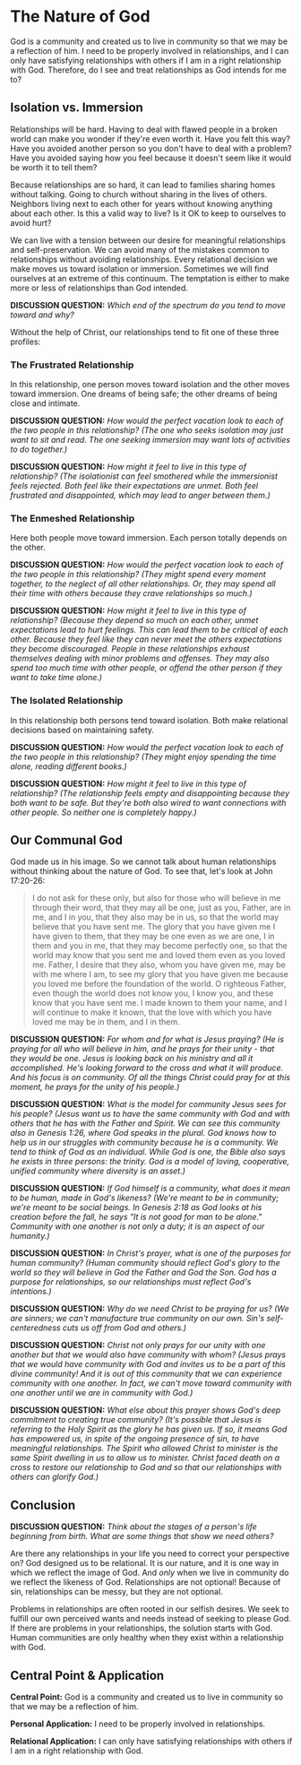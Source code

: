 # The Nature of God

God is a community and created us to live in community so that we may be a reflection of him. I need to be properly involved in relationships, and I can only have satisfying relationships with others if I am in a right relationship with God. Therefore, do I see and treat relationships as God intends for me to?

## Isolation vs. Immersion

Relationships will be hard. Having to deal with flawed people in a broken world can make you wonder if they're even worth it. Have you felt this way? Have you avoided another person so you don't have to deal with a problem? Have you avoided saying how you feel because it doesn't seem like it would be worth it to tell them?

Because relationships are so hard, it can lead to families sharing homes without talking. Going to church without sharing in the lives of others. Neighbors living next to each other for years without knowing anything about each other. Is this a valid way to live? Is it OK to keep to ourselves to avoid hurt?

We can live with a tension between our desire for meaningful relationships and self-preservation. We can avoid many of the mistakes common to relationships without avoiding relationships. Every relational decision we make moves us toward isolation or immersion. Sometimes we will find ourselves at an extreme of this continuum. The temptation is either to make more or less of relationships than God intended.

**DISCUSSION QUESTION:** *Which end of the spectrum do you tend to move toward and why?*

Without the help of Christ, our relationships tend to fit one of these three profiles:

### The Frustrated Relationship

In this relationship, one person moves toward isolation and the other moves toward immersion. One dreams of being safe; the other dreams of being close and intimate.

**DISCUSSION QUESTION:** *How would the perfect vacation look to each of the two people in this relationship? (The one who seeks isolation may just want to sit and read. The one seeking immersion may want lots of activities to do together.)*

**DISCUSSION QUESTION:** *How might it feel to live in this type of relationship? (The isolationist can feel smothered while the immersionist feels rejected. Both feel like their expectations are unmet. Both feel frustrated and disappointed, which may lead to anger between them.)*

### The Enmeshed Relationship

Here both people move toward immersion. Each person totally depends on the other.

**DISCUSSION QUESTION:** *How would the perfect vacation look to each of the two people in this relationship? (They might spend every moment together, to the neglect of all other relationships. Or, they may spend all their time with others because they crave relationships so much.)*

**DISCUSSION QUESTION:** *How might it feel to live in this type of relationship? (Because they depend so much on each other, unmet expectations lead to hurt feelings. This can lead them to be critical of each other. Because they feel like they can never meet the others expectations they become discouraged. People in these relationships exhaust themselves dealing with minor problems and offenses. They may also spend too much time with other people, or offend the other person if they want to take time alone.)*

### The Isolated Relationship

In this relationship both persons tend toward isolation. Both make relational decisions based on maintaining safety.

**DISCUSSION QUESTION:** *How would the perfect vacation look to each of the two people in this relationship? (They might enjoy spending the time alone, reading different books.)*

**DISCUSSION QUESTION:** *How might it feel to live in this type of relationship? (The relationship feels empty and disappointing because they both want to be safe. But they're both also wired to want connections with other people. So neither one is completely happy.)*

## Our Communal God

God made us in his image. So we cannot talk about human relationships without thinking about the nature of God. To see that, let's look at John 17:20-26:

> I do not ask for these only, but also for those who will believe in me through their word, that they may all be one, just as you, Father, are in me, and I in you, that they also may be in us, so that the world may believe that you have sent me. The glory that you have given me I have given to them, that they may be one even as we are one, I in them and you in me, that they may become perfectly one, so that the world may know that you sent me and loved them even as you loved me. Father, I desire that they also, whom you have given me, may be with me where I am, to see my glory that you have given me because you loved me before the foundation of the world. O righteous Father, even though the world does not know you, I know you, and these know that you have sent me. I made known to them your name, and I will continue to make it known, that the love with which you have loved me may be in them, and I in them.

**DISCUSSION QUESTION:** *For whom and for what is Jesus praying? (He is praying for all who will believe in him, and he prays for their unity - that they would be one. Jesus is looking back on his ministry and all it accomplished. He's looking forward to the cross and what it will produce. And his focus is on community. Of all the things Christ could pray for at this moment, he prays for the unity of his people.)*

**DISCUSSION QUESTION:** *What is the model for community Jesus sees for his people? (Jesus want us to have the same community with God and with others that he has with the Father and Spirit. We can see this community also in Genesis 1:26, where God speaks in the plural. God knows how to help us in our struggles with community because he is a community. We tend to think of God as an individual. While God is one, the Bible also says he exists in three persons: the trinity. God is a model of loving, cooperative, unified community where diversity is an asset.)*

**DISCUSSION QUESTION:** *If God himself is a community, what does it mean to be human, made in God's likeness? (We're meant to be in community; we're meant to be social beings. In Genesis 2:18 as God looks at his creation before the fall, he says "It is not good for man to be alone." Community with one another is not only a duty; it is an aspect of our humanity.)*

**DISCUSSION QUESTION:** *In Christ's prayer, what is one of the purposes for human community? (Human community should reflect God's glory to the world so they will believe in God the Father and God the Son. God has a purpose for relationships, so our relationships must reflect God's intentions.)*

**DISCUSSION QUESTION:** *Why do we need Christ to be praying for us? (We are sinners; we can't manufacture true community on our own. Sin's self-centeredness cuts us off from God and others.)*

**DISCUSSION QUESTION:** *Christ not only prays for our unity with one another but that we would also have community with whom? (Jesus prays that we would have community with God and invites us to be a part of this divine community! And it is out of this community that we can experience community with one another. In fact, we can't move toward community with one another until we are in community with God.)*

**DISCUSSION QUESTION:** *What else about this prayer shows God's deep commitment to creating true community? (It's possible that Jesus is referring to the Holy Spirit as the glory he has given us. If so, it means God has empowered us, in spite of the ongoing presence of sin, to have meaningful relationships. The Spirit who allowed Christ to minister is the same Spirit dwelling in us to allow us to minister. Christ faced death on a cross to restore our relationship to God and so that our relationships with others can glorify God.)*

## Conclusion

**DISCUSSION QUESTION:** *Think about the stages of a person's life beginning from birth. What are some things that show we need others?*

Are there any relationships in your life you need to correct your perspective on? God designed us to be relational. It is our nature, and it is one way in which we reflect the image of God. And *only* when we live in community do we reflect the likeness of God. Relationships are not optional! Because of sin, relationships can be messy, but they are not optional.

Problems in relationships are often rooted in our selfish desires. We seek to fulfill our own perceived wants and needs instead of seeking to please God. If there are problems in your relationships, the solution starts with God. Human communities are only healthy when they exist within a relationship with God.

## Central Point & Application

**Central Point:** God is a community and created us to live in community so that we may be a reflection of him.

**Personal Application:** I need to be properly  involved in relationships.

**Relational Application:** I can only have satisfying relationships with others if I am in a right relationship with God.
